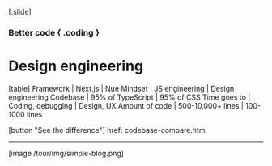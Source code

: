 
[.slide]
  ### Better code { .coding }
  # Design engineering

  [table]
    Framework       | Next.js              | Nue
    Mindset         | JS engineering       | Design engineering
    Codebase        | 95% of TypeScript    | 95% of CSS
    Time goes to    | Coding, debugging    | Design, UX
    Amount of code  | 500-10,000+ lines    | 100-1000 lines

  [button "See the difference"]
    href: codebase-compare.html

  ---

  [image /tour/img/simple-blog.png]



